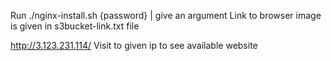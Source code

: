 Run ./nginx-install.sh {password} | give an argument
Link to browser image is given in s3bucket-link.txt file

http://3.123.231.114/
Visit to given ip to see available website

